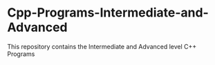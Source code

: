# Cpp-Programs-Intermediate-and-Advanced
This repository contains the Intermediate and Advanced level C++ Programs
